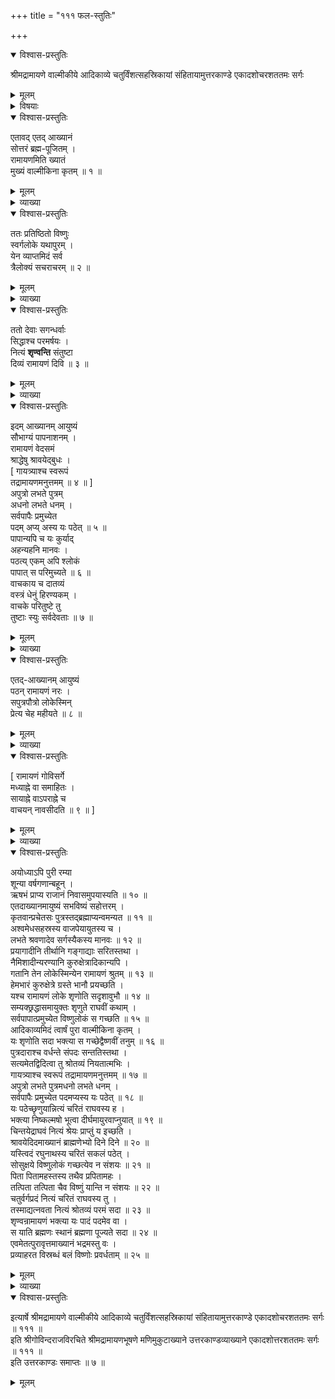 +++
title = "१११ फल-स्तुतिः"

+++

<details open><summary>विश्वास-प्रस्तुतिः</summary>

श्रीमद्रामायणे वाल्मीकीये आदिकाव्ये चतुर्विंशत्सहस्रिकायां संहितायामुत्तरकाण्डे एकादशोचरशततमः सर्गः
</details>

<details><summary>मूलम्</summary>

श्रीमद्रामायणे वाल्मीकीये आदिकाव्ये चतुर्विंशत्सहस्रिकायां संहितायामुत्तरकाण्डे एकादशोचरशततमः सर्गः
</details>

<details><summary>विषयाः</summary>

वाल्मीकिना श्री-रामायणस्य वेद-समत्वोक्ति-पूर्वकं  
तत्-पठनादेः फल-निरूपणम् ॥ १ ॥
</details>

<details open><summary>विश्वास-प्रस्तुतिः</summary>

एतावद् एतद् आख्यानं  
सोत्तरं ब्रह्म-पूजितम् ।  
रामायणमिति ख्यातं  
मुख्यं वाल्मीकिना कृतम् ॥ १ ॥
</details>

<details><summary>मूलम्</summary>

एतावदेतदाख्यानं सोत्तरं ब्रह्मपूजितम् ।  
रामायणमिति ख्यातं मुख्यं वाल्मीकिना कृतम् ॥ १ ॥
</details>

<details><summary>व्याख्या</summary>

अस्य काव्यस्य अपवर्गान्तसाधकतया कथाशेषानुवादपूर्वकं पठनश्रवणादिषु फलमुपदिश्यते – एतावदित्यादि । सोत्तरंउत्तरकाण्डसहितं । मुख्यं सर्वाख्यानेभ्यः प्रशस्तमेतदाख्यानं । एतावदेव समर्यादं एतावच्छ्लोकसर्गकाण्डसंख्याकमेव । न न्यूनं नाधिकम् ॥ १ ॥
</details>

<details open><summary>विश्वास-प्रस्तुतिः</summary>

ततः प्रतिष्ठितो विष्णुः  
स्वर्गलोके यथापुरम् ।  
येन व्याप्तमिदं सर्व  
त्रैलोक्यं सचराचरम् ॥ २ ॥
</details>

<details><summary>मूलम्</summary>

ततः प्रतिष्ठितो विष्णुः स्वर्गलोके यथापुरम् ।  
येन व्याप्तमिदं सर्व त्रैलोक्यं सचराचरम् ॥ २ ॥
</details>

<details><summary>व्याख्या</summary>

ततः स्वभक्तजनस्य स्वर्लोकप्रापणानन्तरं विष्णुः स्वर्गलोके परमस्वर्गे वैकुण्ठे यथापुरं यथापूर्वं प्रतिष्ठितः । स्वर्गशब्दस्य लोकपरत्वभ्रमव्यावृत्त्यर्थं विष्णुं विशिनष्टि-येनेति ॥ २ ॥
</details>

<details open><summary>विश्वास-प्रस्तुतिः</summary>

ततो देवाः सगन्धर्वाः  
सिद्धाश्च परमर्षयः ।  
नित्यं **शृण्वन्ति** संतुष्टा  
दिव्यं रामायणं दिवि ॥ ३ ॥
</details>

<details><summary>मूलम्</summary>

ततो देवाः सगन्धर्वाः सिद्धाश्च परमर्षयः ।  
नित्यं शृण्वन्ति संतुष्टा दिव्यं रामायणं दिवि ॥ ३ ॥
</details>

<details><summary>व्याख्या</summary>

इदं च रामायणं न केवलं मनुष्याणां भोग्यं किंतु देवतानामपि भोग्यमेवेस्याह – तत इति ॥ ततः ब्रह्मस्थानपूजितत्वादेः ॥ ३ ॥
</details>

<details open><summary>विश्वास-प्रस्तुतिः</summary>

इदम् आख्यानम् आयुष्यं  
सौभाग्यं पापनाशनम् ।  
रामायणं वेदसमं  
श्राद्धेषु श्रावयेद्बुधः ।  
\[ गायत्र्याश्च स्वरूपं  
तद्रामायणमनुत्तमम् ॥ ४ ॥ \]  
अपुत्रो लभते पुत्रम्  
अधनो लभते धनम् ।  
सर्वपापैः प्रमुच्येत  
पदम् अप्य् अस्य यः पठेत् ॥ ५ ॥  
पापान्यपि च यः कुर्याद्  
अहन्यहनि मानवः ।  
पठत्य् एकम् अपि श्लोकं  
पापात् स परिमुच्यते ॥ ६ ॥  
वाचकाय च दातव्यं  
वस्त्रं धेनुं हिरण्यकम् ।  
वाचके परितुष्टे तु  
तुष्टाः स्युः सर्वदेवताः ॥ ७ ॥
</details>

<details><summary>मूलम्</summary>

इदमाख्यानमायुष्यं सौभाग्यं पापनाशनम् ।  
रामायणं वेदसमं श्राद्धेषु श्रावयेद्बुधः ।  
\[ गायत्र्याश्च स्वरूपं तद्रामायणमनुत्तमम् ॥ ४ ॥ \]  
अपुत्रो लभते पुत्रमधनो लभते धनम् ।  
सर्वपापैः प्रमुच्येत पदमप्यस्य यः पठेत् ॥ ५ ॥  
पापान्यपि च यः कुर्यादहन्यहनि मानवः ।  
पठत्येकमपि श्लोकं पापात्स परिमुच्यते ॥ ६ ॥  
वाचकाय च दातव्यं वस्त्रं धेनुं हिरण्यकम् ।  
वाचके परितुष्टे तु तुष्टाः स्युः सर्वदेवताः ॥ ७ ॥
</details>

<details><summary>व्याख्या</summary>

इदमाख्यानं रामायणरूपं आयुष्यं आयुर्वर्धनं सौभाग्यं सौभाग्यवर्धनं श्राद्धे च श्रावयेत् । अक्षय्यपितृतृप्त्यर्थमिति शेषः ॥ ४-७ ॥
</details>

<details open><summary>विश्वास-प्रस्तुतिः</summary>

एतद्-आख्यानम् आयुष्यं  
पठन् रामायणं नरः ।  
सपुत्रपौत्रो लोकेस्मिन्  
प्रेत्य चेह महीयते ॥ ८ ॥
</details>

<details><summary>मूलम्</summary>

एतदाख्यानमायुष्यं पठन्रामायणं नरः ।  
सपुत्रपौत्रो लोकेस्मिन्प्रेत्य चेह महीयते ॥ ८ ॥
</details>

<details><summary>व्याख्या</summary>

लोकेस्मिन् महीयत इत्यनुकर्षः ॥ ८ ॥
</details>

<details open><summary>विश्वास-प्रस्तुतिः</summary>

\[ रामायणं गोविसर्गे  
मध्याह्ने वा समाहितः ।  
सायाह्ने वाऽपराह्ने च  
वाचयन् नावसीदति ॥ ९ ॥ \]
</details>

<details><summary>मूलम्</summary>

\[ रामायणं गोविसर्गे मध्याह्ने वा समाहितः ।  
सायाह्ने वाऽपराह्ने च वाचयन्नावसीदति ॥ ९ ॥ \]
</details>

<details><summary>व्याख्या</summary>

निवासं सुजनाश्रयत्वम् ॥ ९ ॥
</details>

<details open><summary>विश्वास-प्रस्तुतिः</summary>

अयोध्याऽपि पुरी रम्या  
शून्या वर्षगणान्बहून् ।  
ऋषभं प्राप्य राजानं निवासमुपयास्यति ॥ १० ॥  
एतदाख्यानमायुष्यं सभविष्यं सहोत्तरम् ।  
कृतवान्प्रचेतसः पुत्रस्तद्ब्रह्माप्यन्वमन्यत ॥ ११ ॥  
अश्वमेधसहस्रस्य वाजपेयायुतस्य च ।  
लभते श्रवणादेव सर्गस्यैकस्य मानवः ॥ १२ ॥  
प्रयागादीनि तीर्थानि गङ्गाद्याः सरितस्तथा ।  
नैमिशादीन्यरण्यानि कुरुक्षेत्रादिकान्यपि ।  
गतानि तेन लोकेस्मिन्येन रामायणं श्रुतम् ॥ १३ ॥  
हेमभारं कुरुक्षेत्रे ग्रस्ते भानौ प्रयच्छति ।  
यश्च रामायणं लोके शृणोति सदृशावुभौ ॥ १४ ॥  
सम्यक्छ्रद्धासमायुक्तः शृणुते राघवीं कथाम् ।  
सर्वपापात्प्रमुच्येत विष्णुलोकं स गच्छति ॥ १५ ॥  
आदिकाव्यमिदं त्वार्षं पुरा वाल्मीकिना कृतम् ।  
यः शृणोति सदा भक्त्या स गच्छेद्वैष्णवीं तनुम् ॥ १६ ॥  
पुत्रदाराश्च वर्धन्ते संपदः सन्ततिस्तथा ।  
सत्यमेतद्विदित्वा तु श्रोतव्यं नियतात्मभिः ।  
गायत्र्याश्च स्वरूपं तद्रामायणमनुत्तमम् ॥ १७ ॥  
अपुत्रो लभते पुत्रमधनो लभते धनम् ।  
सर्वपापैः प्रमुच्येत पदमप्यस्य यः पठेत् ॥ १८ ॥  
यः पठेच्छृणुयान्नित्यं चरितं राघवस्य ह ।  
भक्त्या निष्कल्मषो भूत्वा दीर्घमायुरवाप्नुयात् ॥ १९ ॥  
चिन्तयेद्राघवं नित्यं श्रेयः प्राप्तुं य इच्छति ।  
श्रावयेदिदमाख्यानं ब्राह्मणेभ्यो दिने दिने ॥ २० ॥  
यस्त्विदं रघुनाथस्य चरितं सकलं पठेत् ।  
सोसुक्षये विष्णुलोकं गच्छत्येव न संशयः ॥ २१ ॥  
पिता पितामहस्तस्य तथैव प्रपितामहः ।  
तत्पिता तत्पिता चैव विष्णुं यान्ति न संशयः ॥ २२ ॥  
चतुर्वर्गप्रदं नित्यं चरितं राघवस्य तु ।  
तस्माद्यत्नवता नित्यं श्रोतव्यं परमं सदा ॥ २३ ॥  
शृण्वन्रामायणं भक्त्या यः पादं पदमेव वा ।  
स याति ब्रह्मणः स्थानं ब्रह्मणा पूज्यते सदा ॥ २४ ॥  
एवमेतत्पुरावृत्तमाख्यानं भद्रमस्तु वः ।  
प्रव्याहरत विस्रब्धं बलं विष्णोः प्रवर्धताम् ॥ २५ ॥
</details>

<details><summary>मूलम्</summary>

अयोध्याऽपि पुरी रम्या शून्या वर्षगणान्बहून् ।  
ऋषभं प्राप्य राजानं निवासमुपयास्यति ॥ १० ॥  
एतदाख्यानमायुष्यं सभविष्यं सहोत्तरम् ।  
कृतवान्प्रचेतसः पुत्रस्तद्ब्रह्माप्यन्वमन्यत ॥ ११ ॥  
अश्वमेधसहस्रस्य वाजपेयायुतस्य च ।  
लभते श्रवणादेव सर्गस्यैकस्य मानवः ॥ १२ ॥  
प्रयागादीनि तीर्थानि गङ्गाद्याः सरितस्तथा ।  
नैमिशादीन्यरण्यानि कुरुक्षेत्रादिकान्यपि ।  
गतानि तेन लोकेस्मिन्येन रामायणं श्रुतम् ॥ १३ ॥  
हेमभारं कुरुक्षेत्रे ग्रस्ते भानौ प्रयच्छति ।  
यश्च रामायणं लोके शृणोति सदृशावुभौ ॥ १४ ॥  
सम्यक्छ्रद्धासमायुक्तः शृणुते राघवीं कथाम् ।  
सर्वपापात्प्रमुच्येत विष्णुलोकं स गच्छति ॥ १५ ॥  
आदिकाव्यमिदं त्वार्षं पुरा वाल्मीकिना कृतम् ।  
यः शृणोति सदा भक्त्या स गच्छेद्वैष्णवीं तनुम् ॥ १६ ॥  
पुत्रदाराश्च वर्धन्ते संपदः सन्ततिस्तथा ।  
सत्यमेतद्विदित्वा तु श्रोतव्यं नियतात्मभिः ।  
गायत्र्याश्च स्वरूपं तद्रामायणमनुत्तमम् ॥ १७ ॥  
अपुत्रो लभते पुत्रमधनो लभते धनम् ।  
सर्वपापैः प्रमुच्येत पदमप्यस्य यः पठेत् ॥ १८ ॥  
यः पठेच्छृणुयान्नित्यं चरितं राघवस्य ह ।  
भक्त्या निष्कल्मषो भूत्वा दीर्घमायुरवाप्नुयात् ॥ १९ ॥  
चिन्तयेद्राघवं नित्यं श्रेयः प्राप्तुं य इच्छति ।  
श्रावयेदिदमाख्यानं ब्राह्मणेभ्यो दिने दिने ॥ २० ॥  
यस्त्विदं रघुनाथस्य चरितं सकलं पठेत् ।  
सोसुक्षये विष्णुलोकं गच्छत्येव न संशयः ॥ २१ ॥  
पिता पितामहस्तस्य तथैव प्रपितामहः ।  
तत्पिता तत्पिता चैव विष्णुं यान्ति न संशयः ॥ २२ ॥  
चतुर्वर्गप्रदं नित्यं चरितं राघवस्य तु ।  
तस्माद्यत्नवता नित्यं श्रोतव्यं परमं सदा ॥ २३ ॥  
शृण्वन्रामायणं भक्त्या यः पादं पदमेव वा ।  
स याति ब्रह्मणः स्थानं ब्रह्मणा पूज्यते सदा ॥ २४ ॥  
एवमेतत्पुरावृत्तमाख्यानं भद्रमस्तु वः ।  
प्रव्याहरत विस्रब्धं बलं विष्णोः प्रवर्धताम् ॥ २५ ॥
</details>

<details><summary>व्याख्या</summary>

सहोत्तरमिति । अभिषेकानन्तरवृत्तान्तः । सीताभूप्रवेशानन्तरभाविवृत्तान्तस्तु सभविष्यमित्युच्यते । कृतवान् प्रचेतस इति । तद्रामायणं ब्रह्माप्यन्वमन्यत । अपिः प्राधान्ये । अन्वमन्यत अङ्गीकृतवान् । सदा पठतिस्मेत्यर्थः । अत्र यकारो गायत्र्यक्षरं तेन गायत्री विवरणं रामायणमिति सूचितम् ॥ १०-२५ ॥
</details>

<details open><summary>विश्वास-प्रस्तुतिः</summary>

इत्यार्षे श्रीमद्रामायणे वाल्मीकीये आदिकाव्ये चतुर्विंशत्सहस्रिकायां संहितायामुत्तरकाण्डे एकादशोचरशततमः सर्गः ॥ १११ ॥  
इति श्रीगोविन्दराजविरचिते श्रीमद्रामायणभूषणे मणिमुकुटाख्याने उत्तरकाण्डव्याख्याने एकादशोत्तरशततमः सर्गः ॥ १११ ॥  
इति उत्तरकाण्डः समाप्तः ॥ ७ ॥
</details>

<details><summary>मूलम्</summary>

इत्यार्षे श्रीमद्रामायणे वाल्मीकीये आदिकाव्ये चतुर्विंशत्सहस्रिकायां संहितायामुत्तरकाण्डे एकादशोचरशततमः सर्गः ॥ १११ ॥  
इति श्रीगोविन्दराजविरचिते श्रीमद्रामायणभूषणे मणिमुकुटाख्याने उत्तरकाण्डव्याख्याने एकादशोत्तरशततमः सर्गः ॥ १११ ॥  
इति उत्तरकाण्डः समाप्तः ॥ ७ ॥
</details>

